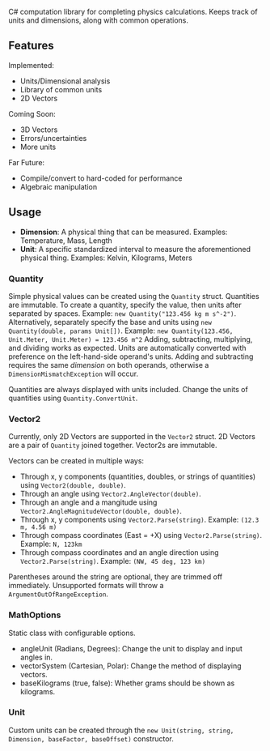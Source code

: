 C# computation library for completing physics calculations. Keeps track of units and dimensions, along with common operations.

## Features
Implemented:
* Units/Dimensional analysis
* Library of common units
* 2D Vectors

Coming Soon:
* 3D Vectors
* Errors/uncertainties
* More units

Far Future:
* Compile/convert to hard-coded for performance
* Algebraic manipulation

## Usage
* **Dimension**: A physical thing that can be measured. Examples: Temperature, Mass, Length
* **Unit**: A specific standardized interval to measure the aforementioned physical thing. Examples: Kelvin, Kilograms, Meters

### Quantity
Simple physical values can be created using the `Quantity` struct. Quantities are immutable. To create a quantity, specify the value, then units after separated by spaces. Example: `new Quantity("123.456 kg m s^-2")`. Alternatively, separately specify the base and units using `new Quantity(double, params Unit[])`. Example: `new Quantity(123.456, Unit.Meter, Unit.Meter) = 123.456 m^2`
Adding, subtracting, multiplying, and dividing works as expected. Units are automatically converted with preference on the left-hand-side operand's units. Adding and subtracting requires the same *dimension* on both operands, otherwise a `DimensionMismatchException` will occur.

Quantities are always displayed with units included. Change the units of quantities using `Quantity.ConvertUnit`.

### Vector2
Currently, only 2D Vectors are supported in the `Vector2` struct. 2D Vectors are a pair of `Quantity` joined together. Vector2s are immutable.

Vectors can be created in multiple ways:
* Through x, y components (quantities, doubles, or strings of quantities) using `Vector2(double, double)`.
* Through an angle using `Vector2.AngleVector(double)`.
* Through an angle and a mangitude using `Vector2.AngleMagnitudeVector(double, double)`.
* Through x, y components using `Vector2.Parse(string)`. Example: `(12.3 m, 4.56 m)`
* Through compass coordinates (East = +X) using `Vector2.Parse(string)`. Example: `N, 123km`
* Through compass coordinates and an angle direction using `Vector2.Parse(string)`. Example: `(NW, 45 deg, 123 km)`

Parentheses around the string are optional, they are trimmed off immediately.
Unsupported formats will throw a `ArgumentOutOfRangeException`.

### MathOptions
Static class with configurable options.
* angleUnit (Radians, Degrees): Change the unit to display and input angles in.
* vectorSystem (Cartesian, Polar): Change the method of displaying vectors.
* baseKilograms (true, false): Whether grams should be shown as kilograms.

### Unit
Custom units can be created through the `new Unit(string, string, Dimension, baseFactor, baseOffset)` constructor.
